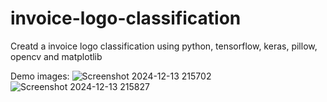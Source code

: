 ﻿# invoice-logo-classification
Creatd a invoice logo classification using python, tensorflow, keras, pillow, opencv and matplotlib

Demo images:
![Screenshot 2024-12-13 215702](https://github.com/user-attachments/assets/c3e6f973-f297-464c-9867-54a348f4aa3e)
![Screenshot 2024-12-13 215827](https://github.com/user-attachments/assets/d5a436c8-f41d-479a-882a-98b1f834e9eb)
